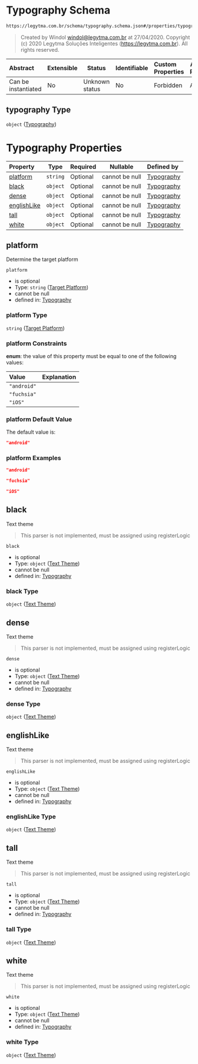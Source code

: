 # Typography Schema

```txt
https://legytma.com.br/schema/typography.schema.json#/properties/typography
```




> Created by Windol [windol@legytma.com.br](mailto:windol@legytma.com.br) at 27/04/2020.
> Copyright (c) 2020 Legytma Soluções Inteligentes (<https://legytma.com.br>). All rights reserved.
>

| Abstract            | Extensible | Status         | Identifiable | Custom Properties | Additional Properties | Access Restrictions | Defined In                                                                          |
| :------------------ | ---------- | -------------- | ------------ | :---------------- | --------------------- | ------------------- | ----------------------------------------------------------------------------------- |
| Can be instantiated | No         | Unknown status | No           | Forbidden         | Allowed               | none                | [theme_data.schema.json\*](../schema/theme_data.schema.json "open original schema") |

## typography Type

`object` ([Typography](theme_data-properties-typography.md))

# Typography Properties

| Property                    | Type     | Required | Nullable       | Defined by                                                                                                                                   |
| :-------------------------- | -------- | -------- | -------------- | :------------------------------------------------------------------------------------------------------------------------------------------- |
| [platform](#platform)       | `string` | Optional | cannot be null | [Typography](typography-properties-target-platform.md "https&#x3A;//legytma.com.br/schema/target_platform.schema.json#/properties/platform") |
| [black](#black)             | `object` | Optional | cannot be null | [Typography](typography-properties-text-theme.md "https&#x3A;//legytma.com.br/schema/text_theme.schema.json#/properties/black")              |
| [dense](#dense)             | `object` | Optional | cannot be null | [Typography](typography-properties-text-theme-1.md "https&#x3A;//legytma.com.br/schema/text_theme.schema.json#/properties/dense")            |
| [englishLike](#englishLike) | `object` | Optional | cannot be null | [Typography](typography-properties-text-theme-2.md "https&#x3A;//legytma.com.br/schema/text_theme.schema.json#/properties/englishLike")      |
| [tall](#tall)               | `object` | Optional | cannot be null | [Typography](typography-properties-text-theme-3.md "https&#x3A;//legytma.com.br/schema/text_theme.schema.json#/properties/tall")             |
| [white](#white)             | `object` | Optional | cannot be null | [Typography](typography-properties-text-theme-4.md "https&#x3A;//legytma.com.br/schema/text_theme.schema.json#/properties/white")            |

## platform

Determine the target platform


`platform`

-   is optional
-   Type: `string` ([Target Platform](typography-properties-target-platform.md))
-   cannot be null
-   defined in: [Typography](typography-properties-target-platform.md "https&#x3A;//legytma.com.br/schema/target_platform.schema.json#/properties/platform")

### platform Type

`string` ([Target Platform](typography-properties-target-platform.md))

### platform Constraints

**enum**: the value of this property must be equal to one of the following values:

| Value       | Explanation |
| :---------- | ----------- |
| `"android"` |             |
| `"fuchsia"` |             |
| `"iOS"`     |             |

### platform Default Value

The default value is:

```json
"android"
```

### platform Examples

```json
"android"
```

```json
"fuchsia"
```

```json
"iOS"
```

## black

Text theme


> This parser is not implemented, must be assigned using registerLogic
>

`black`

-   is optional
-   Type: `object` ([Text Theme](typography-properties-text-theme.md))
-   cannot be null
-   defined in: [Typography](typography-properties-text-theme.md "https&#x3A;//legytma.com.br/schema/text_theme.schema.json#/properties/black")

### black Type

`object` ([Text Theme](typography-properties-text-theme.md))

## dense

Text theme


> This parser is not implemented, must be assigned using registerLogic
>

`dense`

-   is optional
-   Type: `object` ([Text Theme](typography-properties-text-theme-1.md))
-   cannot be null
-   defined in: [Typography](typography-properties-text-theme-1.md "https&#x3A;//legytma.com.br/schema/text_theme.schema.json#/properties/dense")

### dense Type

`object` ([Text Theme](typography-properties-text-theme-1.md))

## englishLike

Text theme


> This parser is not implemented, must be assigned using registerLogic
>

`englishLike`

-   is optional
-   Type: `object` ([Text Theme](typography-properties-text-theme-2.md))
-   cannot be null
-   defined in: [Typography](typography-properties-text-theme-2.md "https&#x3A;//legytma.com.br/schema/text_theme.schema.json#/properties/englishLike")

### englishLike Type

`object` ([Text Theme](typography-properties-text-theme-2.md))

## tall

Text theme


> This parser is not implemented, must be assigned using registerLogic
>

`tall`

-   is optional
-   Type: `object` ([Text Theme](typography-properties-text-theme-3.md))
-   cannot be null
-   defined in: [Typography](typography-properties-text-theme-3.md "https&#x3A;//legytma.com.br/schema/text_theme.schema.json#/properties/tall")

### tall Type

`object` ([Text Theme](typography-properties-text-theme-3.md))

## white

Text theme


> This parser is not implemented, must be assigned using registerLogic
>

`white`

-   is optional
-   Type: `object` ([Text Theme](typography-properties-text-theme-4.md))
-   cannot be null
-   defined in: [Typography](typography-properties-text-theme-4.md "https&#x3A;//legytma.com.br/schema/text_theme.schema.json#/properties/white")

### white Type

`object` ([Text Theme](typography-properties-text-theme-4.md))
